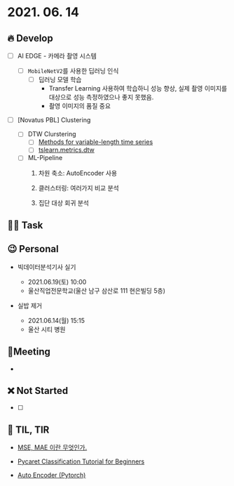 # 2021. 06. 14

## 🔥 Develop

- [ ] AI EDGE - 카메라 촬영 시스템

  - [ ] `MobileNetV2`를 사용한 딥러닝 인식
    - [ ] 딥러닝 모델 학습
      - Transfer Learning 사용하여 학습하니 성능 향상, 실제 촬영 이미지를 대상으로 성능 측정하였으나 좋지 못했음.
      - 촬영 이미지의 품질 중요
- [ ] [Novatus PBL] Clustering
  - [ ] DTW Clurstering
    - [ ] [Methods for variable-length time series](https://tslearn.readthedocs.io/en/stable/variablelength.html#clustering)
    - [ ] [tslearn.metrics.dtw](https://tslearn.readthedocs.io/en/stable/gen_modules/metrics/tslearn.metrics.dtw.html)
  - [ ] ML-Pipeline
    1. 차원 축소: AutoEncoder 사용

    2. 클러스터링: 여러가지 비교 분석
    3. 집단 대상 회귀 분석



##  🏳‍🌈 Task






## 😉 Personal

* 빅데이터분석기사 실기
  * 2021.06.19(토) 10:00
  * 울산직업전문학교(울산 남구 삼산로 111 현은빌딩 5층)

* 실밥 제거
  * 2021.06.14(월) 15:15
  * 울산 시티 병원




## :dizzy: ​Meeting

* 



## ❌ Not Started

- [ ] 



## 📸 TIL, TIR

* [MSE, MAE 이란 무엇인가.](https://m.blog.naver.com/PostList.naver?blogId=heygun)

* [Pycaret Classification Tutorial for Beginners](https://dacon.io/en/codeshare/2428?dtype=recent)

* [Auto Encoder (Pytorch)](https://chioni.github.io/posts/ae/)

